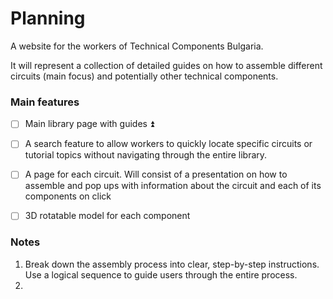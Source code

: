 # Planning

A website for the workers of Technical Components Bulgaria.

It will represent a collection of detailed guides on how to assemble different circuits (main focus) and potentially other technical components.

### Main features
- [ ] Main library page with guides ⏫ 

- [ ] A search feature to allow workers to quickly locate specific circuits or tutorial topics without navigating through the entire library.

- [ ] A page for each circuit. Will consist of a presentation on how to assemble and pop ups with information about the circuit and each of its components on click

- [ ] 3D rotatable model for each component 


### Notes
1. Break down the assembly process into clear, step-by-step instructions. Use a logical sequence to guide users through the entire process.
2. 
